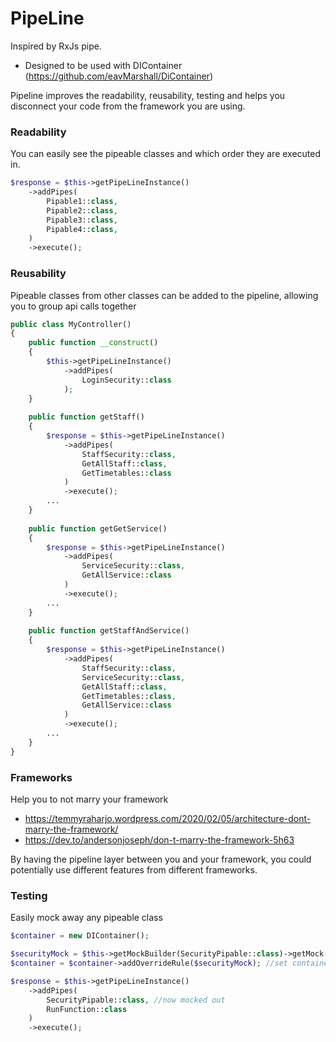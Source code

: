 # PipeLine

Inspired by RxJs pipe.

- Designed to be used with DIContainer (https://github.com/eavMarshall/DiContainer)

Pipeline improves the readability, reusability, testing and helps you disconnect your code from the framework you are using.

### Readability
You can easily see the pipeable classes and which order they are executed in.
```php
$response = $this->getPipeLineInstance()
    ->addPipes(
        Pipable1::class,
        Pipable2::class,
        Pipable3::class,
        Pipable4::class,
    )
    ->execute();
```

### Reusability
Pipeable classes from other classes can be added to the pipeline, allowing you to group api calls together

```php
public class MyController()
{
    public function __construct()
    {
        $this->getPipeLineInstance()
            ->addPipes(
                LoginSecurity::class
            );
    }
    
    public function getStaff()
    {
        $response = $this->getPipeLineInstance()
            ->addPipes(
                StaffSecurity::class,
                GetAllStaff::class,
                GetTimetables::class
            )
            ->execute();
        ...
    }
    
    public function getGetService()
    {
        $response = $this->getPipeLineInstance()
            ->addPipes(
                ServiceSecurity::class,
                GetAllService::class
            )
            ->execute();
        ...
    }
    
    public function getStaffAndService()
    {
        $response = $this->getPipeLineInstance()
            ->addPipes(
                StaffSecurity::class,
                ServiceSecurity::class,
                GetAllStaff::class,
                GetTimetables::class,
                GetAllService::class
            )
            ->execute();
        ...
    }
}
```

### Frameworks
Help you to not marry your framework
- https://temmyraharjo.wordpress.com/2020/02/05/architecture-dont-marry-the-framework/
- https://dev.to/andersonjoseph/don-t-marry-the-framework-5h63

By having the pipeline layer between you and your framework, you could potentially use different features from different frameworks.

### Testing
Easily mock away any pipeable class
```php
$container = new DIContainer();

$securityMock = $this->getMockBuilder(SecurityPipable::class)->getMock();
$container = $container->addOverrideRule($securityMock); //set container to return mock

$response = $this->getPipeLineInstance()
    ->addPipes(
        SecurityPipable::class, //now mocked out
        RunFunction::class
    )
    ->execute();
```